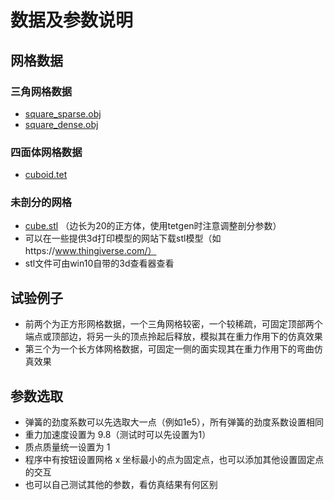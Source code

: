# 数据及参数说明

## 网格数据

### 三角网格数据

- [square_sparse.obj](https://cdn.jsdelivr.net/gh/Ubpa/USTC_CG_Data@master/Homeworks/06_MassSpring/Mesh/square_sparse.obj) 
- [square_dense.obj](https://cdn.jsdelivr.net/gh/Ubpa/USTC_CG_Data@master/Homeworks/06_MassSpring/Mesh/square_dense.obj) 

### 四面体网格数据

- [cuboid.tet](https://cdn.jsdelivr.net/gh/Ubpa/USTC_CG_Data@master/Homeworks/06_MassSpring/Mesh/cuboid.tet) 

### 未剖分的网格

- [cube.stl](https://cdn.jsdelivr.net/gh/Ubpa/USTC_CG_Data@master/Homeworks/06_MassSpring/Mesh/cube.stl) （边长为20的正方体，使用tetgen时注意调整剖分参数）
- 可以在一些提供3d打印模型的网站下载stl模型（如https://www.thingiverse.com/）
- stl文件可由win10自带的3d查看器查看

## 试验例子

- 前两个为正方形网格数据，一个三角网格较密，一个较稀疏，可固定顶部两个端点或顶部边，将另一头的顶点拎起后释放，模拟其在重力作用下的仿真效果
- 第三个为一个长方体网格数据，可固定一侧的面实现其在重力作用下的弯曲仿真效果

## 参数选取

- 弹簧的劲度系数可以先选取大一点（例如1e5），所有弹簧的劲度系数设置相同
- 重力加速度设置为 9.8（测试时可以先设置为1）
- 质点质量统一设置为 1
- 程序中有按钮设置网格 x 坐标最小的点为固定点，也可以添加其他设置固定点的交互
- 也可以自己测试其他的参数，看仿真结果有何区别
